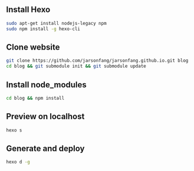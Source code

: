## Install Hexo

```bash
sudo apt-get install nodejs-legacy npm
sudo npm install -g hexo-cli
```

## Clone website

```bash
git clone https://github.com/jarsonfang/jarsonfang.github.io.git blog
cd blog && git submodule init && git submodule update
```

## Install node_modules

```bash
cd blog && npm install
```

## Preview on localhost

```bash
hexo s
```

## Generate and deploy

```bash
hexo d -g
```
